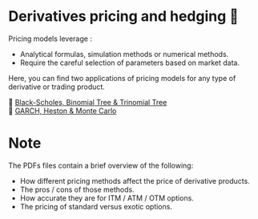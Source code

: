 # Derivatives pricing and hedging 🧐

Pricing models leverage :

* Analytical formulas, simulation methods or numerical methods.
* Require the careful selection of parameters based on market data.
  
Here, you can find two applications of pricing models for any type of derivative or trading product. 

📄 [Black-Scholes, Binomial Tree & Trinomial Tree](options_pricing.pdf) \
📄 [GARCH, Heston & Monte Carlo](options_pricing.pdf)

# Note

The PDFs files contain a brief overview of the following: 
* How different pricing methods affect the price of derivative products.
* The pros / cons of those methods.
* How accurate they are for ITM / ATM / OTM options.
* The pricing of standard versus exotic options.

